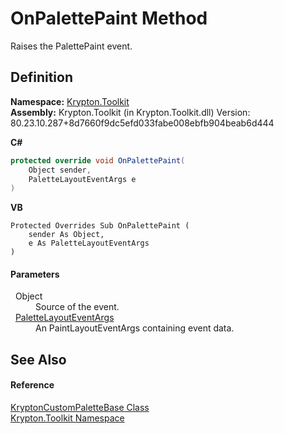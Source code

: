 # OnPalettePaint Method


Raises the PalettePaint event.



## Definition
**Namespace:** <a href="79d2eac2-21f4-54ff-7552-b20c33c30600.md">Krypton.Toolkit</a>  
**Assembly:** Krypton.Toolkit (in Krypton.Toolkit.dll) Version: 80.23.10.287+8d7660f9dc5efd033fabe008ebfb904beab6d444

**C#**
``` C#
protected override void OnPalettePaint(
	Object sender,
	PaletteLayoutEventArgs e
)
```
**VB**
``` VB
Protected Overrides Sub OnPalettePaint ( 
	sender As Object,
	e As PaletteLayoutEventArgs
)
```



#### Parameters
<dl><dt>  Object</dt><dd>Source of the event.</dd><dt>  <a href="4b09d93e-550c-4c90-af38-e4dc264c763f.md">PaletteLayoutEventArgs</a></dt><dd>An PaintLayoutEventArgs containing event data.</dd></dl>

## See Also


#### Reference
<a href="19e895c2-5326-25bf-d4bb-c7367f234f77.md">KryptonCustomPaletteBase Class</a>  
<a href="79d2eac2-21f4-54ff-7552-b20c33c30600.md">Krypton.Toolkit Namespace</a>  
